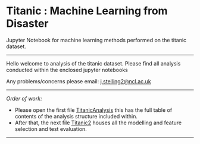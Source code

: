 # Titanic : Machine Learning from Disaster
Jupyter Notebook for machine learning methods performed on the titanic dataset.
___

Hello welcome to analysis of the titanic dataset. Please find all analysis conducted within the enclosed jupyter notebooks


Any problems/concerns please email: j.stelling2@ncl.ac.uk

___
*Order of work:*
- Please open the first file [TitanicAnalysis](TitanicAnalysis.ipynb) this has the full table of contents of the analysis structure included within.
- After that, the next file [Titanic2](Titanic2.ipynb) houses all the modelling and feature selection and test evaluation. 
___
